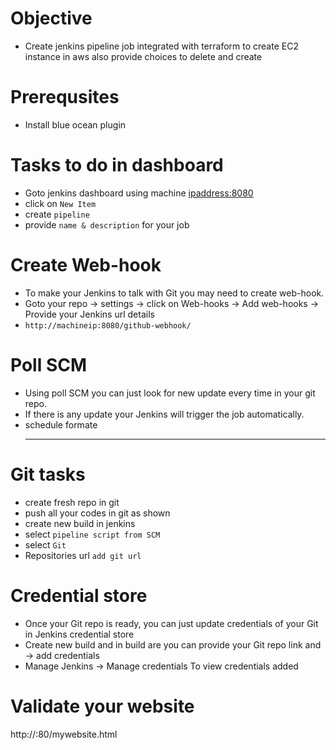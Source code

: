 # Objective
- Create jenkins pipeline job integrated with terraform to create EC2 instance in aws also provide choices to delete and create

# Prerequsites
- Install blue ocean plugin

# Tasks to do in dashboard
- Goto jenkins dashboard using machine <ipaddress:8080>
- click on `New Item`
- create `pipeline`
- provide `name & description` for your job

# Create Web-hook
- To make your Jenkins to talk with Git you may need to create web-hook.
- Goto your repo → settings → click on Web-hooks → Add web-hooks → Provide your Jenkins url details
- `http://machineip:8080/github-webhook/`

# Poll SCM
- Using poll SCM you can just look for new update every time in your git repo.
- If there is any update your Jenkins will trigger the job automatically.
- schedule formate
  * * * * * 

# Git tasks
- create fresh repo in git
- push all your codes in git as shown
- create new build in jenkins
- select `pipeline script from SCM`
- select `Git`
- Repositories url `add git url`

# Credential store
- Once your Git repo is ready, you can just update credentials of your Git in Jenkins credential store
- Create new build and in build are you can provide your Git repo link and → add credentials
- Manage Jenkins → Manage credentials To view credentials added

# Validate your website
  http://<public-ip>:80/mywebsite.html